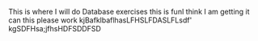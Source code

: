 This is where I will do Database exercises
this is funI think I am getting it
can this please work 
kjBafklbaflhasLFHSLFDASLFLsdf'
kgSDFHsa;jfhsHDFSDDFSD